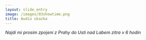 ```yaml
---
layout: slide_entry
image: /images/03showtime.png
title: Audio ukazka
---
```


_Najdi mi prosim zpojeni z Prahy do Usti nad Labem zitra v 6 hodin_
